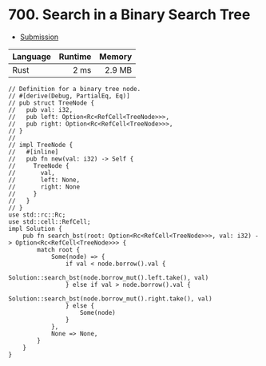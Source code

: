 # 700. Search in a Binary Search Tree
- [Submission](https://leetcode.com/submissions/detail/1115014596/)

| Language | Runtime | Memory |
| :-       |       -:|      -:|
| Rust | 2 ms | 2.9 MB |
```
// Definition for a binary tree node.
// #[derive(Debug, PartialEq, Eq)]
// pub struct TreeNode {
//   pub val: i32,
//   pub left: Option<Rc<RefCell<TreeNode>>>,
//   pub right: Option<Rc<RefCell<TreeNode>>>,
// }
// 
// impl TreeNode {
//   #[inline]
//   pub fn new(val: i32) -> Self {
//     TreeNode {
//       val,
//       left: None,
//       right: None
//     }
//   }
// }
use std::rc::Rc;
use std::cell::RefCell;
impl Solution {
    pub fn search_bst(root: Option<Rc<RefCell<TreeNode>>>, val: i32) -> Option<Rc<RefCell<TreeNode>>> {
        match root {
            Some(node) => {
                if val < node.borrow().val {
                    Solution::search_bst(node.borrow_mut().left.take(), val)
                } else if val > node.borrow().val {
                    Solution::search_bst(node.borrow_mut().right.take(), val)
                } else {
                    Some(node)
                }
            },
            None => None,
        }
    }
}
```
